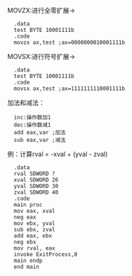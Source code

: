 MOVZX:进行全零扩展->  
  
      .data    
      test BYTE 10001111b  
      .code  
      movzx ax,test ;ax=0000000010001111b
MOVSX:进行符号扩展->  
  
      .data
      test BYTE 10001111b  
      .code  
      movsx ax,test ;ax=1111111110001111b  
加法和减法：  
      
      inc:操作数加1   
      dec:操作数减1   
      add eax,var ;加法   
      sub eax,var ;减法
  
例：计算rval = -xval + (yval - zval)  
    
      
      .data  
      rval SDWORD ?  
      xval SDWORD 26  
      yval SDWORD 30  
      zval SDWORD 40  
      .code  
      main proc  
      mov eax, xval  
      neg eax  
      mov ebx, yval
      sub ebx, zval
      add eax, ebx
      neg ebx
      mov rval, eax
      invoke ExitProcess,0 
      main endp
      end main

